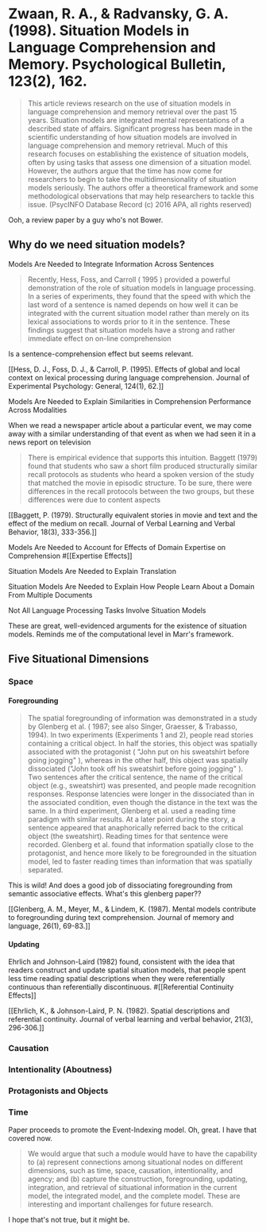 # Zwaan, R. A., & Radvansky, G. A. (1998). Situation Models in Language Comprehension and Memory. Psychological Bulletin, 123(2), 162.

> This article reviews research on the use of situation models in language comprehension and memory retrieval over the past 15 years. Situation models are integrated mental representations of a described state of affairs. Significant progress has been made in the scientific understanding of how situation models are involved in language comprehension and memory retrieval. Much of this research focuses on establishing the existence of situation models, often by using tasks that assess one dimension of a situation model. However, the authors argue that the time has now come for researchers to begin to take the multidimensionality of situation models seriously. The authors offer a theoretical framework and some methodological observations that may help researchers to tackle this issue. (PsycINFO Database Record (c) 2016 APA, all rights reserved)

Ooh, a review paper by a guy who's not Bower.

## Why do we need situation models?

Models Are Needed to Integrate Information Across
Sentences

> Recently, Hess, Foss, and Carroll ( 1995 ) provided a powerful demonstration of the role of situation models in language processing. In a series of experiments, they found that the speed with which the last word of a sentence is named depends on how well it can be integrated with the current situation model rather than merely on its lexical associations to words prior to it in the sentence. These findings suggest that situation models have a strong and rather immediate effect on on-line comprehension

Is a sentence-comprehension effect but seems relevant.

[[Hess, D. J., Foss, D. J., & Carroll, P. (1995). Effects of global and local context on lexical processing during language comprehension. Journal of Experimental Psychology: General, 124(1), 62.]]

Models Are Needed to Explain Similarities in
Comprehension Performance Across Modalities

When we read a newspaper article about a particular event,
we may come away with a similar understanding of that event
as when we had seen it in a news report on television

> There is empirical evidence that supports this intuition. Baggett (1979) found that students who saw a short film produced structurally similar recall protocols as students who heard a spoken version of the study that matched the movie in episodic structure. To be sure, there were differences in the recall protocols between the two groups, but these differences were due to content aspects

[[Baggett, P. (1979). Structurally equivalent stories in movie and text and the effect of the medium on recall. Journal of Verbal Learning and Verbal Behavior, 18(3), 333-356.]]

Models Are Needed to Account for Effects of Domain
Expertise on Comprehension #[[Expertise Effects]]

Situation Models Are Needed to Explain Translation

Situation Models Are Needed to Explain How People
Learn About a Domain From Multiple Documents

Not All Language Processing Tasks Involve Situation
Models 

These are great, well-evidenced arguments for the existence of situation models. Reminds me of the computational level in Marr's framework.

## Five Situational Dimensions

### Space

#### Foregrounding

> The spatial foregrounding of information was demonstrated in a study by Glenberg et al. ( 1987; see also Singer, Graesser, & Trabasso, 1994). In two experiments (Experiments 1 and 2), people read stories containing a critical object. In half the stories, this object was spatially associated with the protagonist ( "John put on his sweatshirt before going jogging" ), whereas in the other half, this object was spatially dissociated ("John took off his sweatshirt before going jogging" ). Two sentences after the critical sentence, the name of the critical object (e.g., sweatshirt) was presented, and people made recognition responses. Response latencies were longer in the dissociated than in the associated condition, even though the distance in the text was the same. In a third experiment, Glenberg et al. used a reading time paradigm with similar results. At a later point during the story, a sentence appeared that anaphorically referred back to the critical object (the sweatshirt). Reading times for that sentence were recorded. Glenberg et al. found that information spatially close to the protagonist, and hence more likely to be foregrounded in the situation model, led to faster reading times than information that was spatially separated. 

This is wild! And does a good job of dissociating foregrounding from semantic associative effects. What's this glenberg paper??

[[Glenberg, A. M., Meyer, M., & Lindem, K. (1987). Mental models contribute to foregrounding during text comprehension. Journal of memory and language, 26(1), 69-83.]]

#### Updating 
Ehrlich and Johnson-Laird (1982) found, consistent with the idea that readers construct and update spatial situation models, that people spent less time reading spatial descriptions when they were referentially continuous than referentially discontinuous. #[[Referential Continuity Effects]]

[[Ehrlich, K., & Johnson-Laird, P. N. (1982). Spatial descriptions and referential continuity. Journal of verbal learning and verbal behavior, 21(3), 296-306.]]

### Causation

### Intentionality (Aboutness)

### Protagonists and Objects

### Time

Paper proceeds to promote the Event-Indexing model. Oh, great. I have that covered now.

> We would argue that such a module would have to have the capability to (a) represent connections among situational nodes on different dimensions, such as time, space, causation, intentionality, and agency; and (b) capture the construction, foregrounding, updating, integration, and retrieval of situational information in the current model, the integrated model, and the complete model. These are interesting and important challenges for future research. 

I hope that's not true, but it might be.
